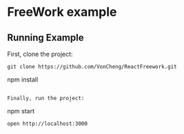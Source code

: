 # FreeWork example

## Running Example

First, clone the project:

```
git clone https://github.com/VonCheng/ReactFreework.git
```
npm install
```

Finally, run the project:

```
npm start
```
open http://localhost:3000

